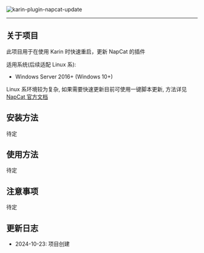 ![karin-plugin-napcat-update](https://socialify.git.ci/HeartfeltJoy/karin-plugin-napcat-update/image?description=1&font=Raleway&language=1&logo=https%3A%2F%2Fraw.githubusercontent.com%2FNapNeko%2FNapCatQQ%2Fmain%2Flogo.png&name=1&pattern=Circuit%20Board&stargazers=1&theme=Auto)

---

## 关于项目

此项目用于在使用 Karin 时快速重启，更新 NapCat 的插件

适用系统(后续适配 Linux 系):

- Windows Server 2016+ (Windows 10+)

Linux 系环境较为复杂, 如果需要快速更新目前可使用一键脚本更新,
方法详见 [NapCat 官方文档](https://napcat.napneko.icu/guide/boot/Shell#napcat-installer-linux%E4%B8%80%E9%94%AE%E4%BD%BF%E7%94%A8%E8%84%9A%E6%9C%AC)

## 安装方法

待定

## 使用方法

待定

## 注意事项

待定

## 更新日志

- 2024-10-23: 项目创建

